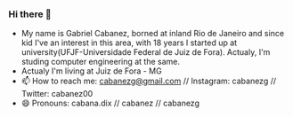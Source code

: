 ### Hi there 👋

- My name is Gabriel Cabanez, borned at inland Rio de Janeiro and since kid I've an interest in this area, with 18 years I started up at university(UFJF-Universidade Federal de Juiz de Fora). Actualy, I'm studing computer engineering at the same.
- Actualy I'm living at Juiz de Fora - MG
- 📫 How to reach me: cabanezg@gmail.com // Instagram: cabanezg // Twitter: cabanez00
- 😄 Pronouns: cabana.dix // cabanez // cabanezg

